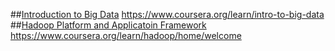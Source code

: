 ##[Introduction to Big Data](1.Introduction/README.md)
https://www.coursera.org/learn/intro-to-big-data
##[Hadoop Platform and Applicatoin Framework](2.HadoopPlatform/README.md)
https://www.coursera.org/learn/hadoop/home/welcome
